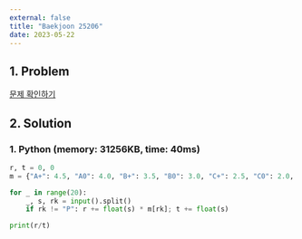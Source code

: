 ```yaml
---
external: false
title: "Baekjoon 25206"
date: 2023-05-22
---
```


## 1. Problem

[문제 확인하기](https://www.acmicpc.net/problem/25206)

## 2. Solution

### 1. Python (memory: 31256KB, time: 40ms)

```python
r, t = 0, 0
m = {"A+": 4.5, "A0": 4.0, "B+": 3.5, "B0": 3.0, "C+": 2.5, "C0": 2.0, "D+": 1.5, "D0": 1.0, "F": 0.0}

for _ in range(20):
    _, s, rk = input().split()
    if rk != "P": r += float(s) * m[rk]; t += float(s)

print(r/t)
```
